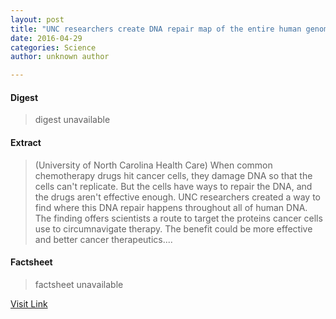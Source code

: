 ```yaml
---
layout: post
title: "UNC researchers create DNA repair map of the entire human genome"
date: 2016-04-29
categories: Science
author: unknown author

---
```



#### Digest
>digest unavailable

#### Extract
>(University of North Carolina Health Care) When common chemotherapy drugs hit cancer cells, they damage DNA so that the cells can't replicate. But the cells have ways to repair the DNA, and the drugs aren't effective enough. UNC researchers created a way to find where this DNA repair happens throughout all of human DNA. The finding offers scientists a route to target the proteins cancer cells use to circumnavigate therapy. The benefit could be more effective and better cancer therapeutics....

#### Factsheet
>factsheet unavailable

[Visit Link](http://www.eurekalert.org/pub_releases/2015-05/uonc-urc050115.php)


